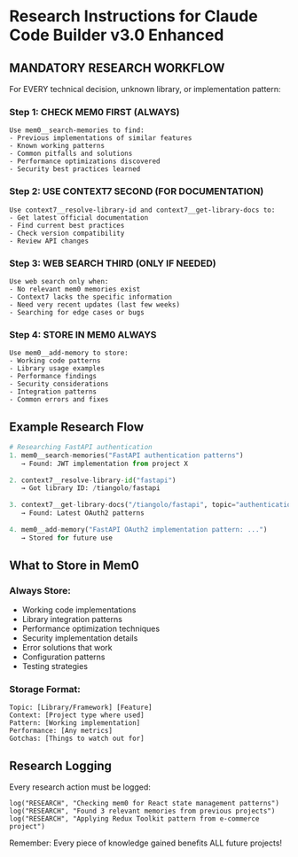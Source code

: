 # Research Instructions for Claude Code Builder v3.0 Enhanced

## MANDATORY RESEARCH WORKFLOW

For EVERY technical decision, unknown library, or implementation pattern:

### Step 1: CHECK MEM0 FIRST (ALWAYS)
```
Use mem0__search-memories to find:
- Previous implementations of similar features
- Known working patterns
- Common pitfalls and solutions
- Performance optimizations discovered
- Security best practices learned
```

### Step 2: USE CONTEXT7 SECOND (FOR DOCUMENTATION)
```
Use context7__resolve-library-id and context7__get-library-docs to:
- Get latest official documentation
- Find current best practices
- Check version compatibility
- Review API changes
```

### Step 3: WEB SEARCH THIRD (ONLY IF NEEDED)
```
Use web search only when:
- No relevant mem0 memories exist
- Context7 lacks the specific information
- Need very recent updates (last few weeks)
- Searching for edge cases or bugs
```

### Step 4: STORE IN MEM0 ALWAYS
```
Use mem0__add-memory to store:
- Working code patterns
- Library usage examples
- Performance findings
- Security considerations
- Integration patterns
- Common errors and fixes
```

## Example Research Flow

```python
# Researching FastAPI authentication
1. mem0__search-memories("FastAPI authentication patterns")
   → Found: JWT implementation from project X
   
2. context7__resolve-library-id("fastapi")
   → Got library ID: /tiangolo/fastapi
   
3. context7__get-library-docs("/tiangolo/fastapi", topic="authentication")
   → Found: Latest OAuth2 patterns
   
4. mem0__add-memory("FastAPI OAuth2 implementation pattern: ...")
   → Stored for future use
```

## What to Store in Mem0

### Always Store:
- Working code implementations
- Library integration patterns
- Performance optimization techniques
- Security implementation details
- Error solutions that work
- Configuration patterns
- Testing strategies

### Storage Format:
```
Topic: [Library/Framework] [Feature]
Context: [Project type where used]
Pattern: [Working implementation]
Performance: [Any metrics]
Gotchas: [Things to watch out for]
```

## Research Logging

Every research action must be logged:
```
log("RESEARCH", "Checking mem0 for React state management patterns")
log("RESEARCH", "Found 3 relevant memories from previous projects")
log("RESEARCH", "Applying Redux Toolkit pattern from e-commerce project")
```

Remember: Every piece of knowledge gained benefits ALL future projects!
